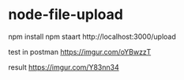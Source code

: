 # node-file-upload

npm install
npm staart
http://localhost:3000/upload

test in postman
https://imgur.com/oYBwzzT

result
https://imgur.com/Y83nn34
